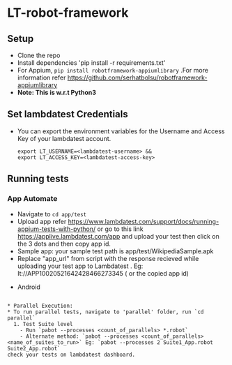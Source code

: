 # LT-robot-framework

## Setup
* Clone the repo
* Install dependencies  'pip install -r requirements.txt' 
* For Appium, `pip install robotframework-appiumlibrary` .For more information refer https://github.com/serhatbolsu/robotframework-appiumlibrary
* **Note: This is w.r.t Python3**

## Set lambdatest Credentials 
* You can export the environment variables for the Username and Access Key of your lambdatest account. 

  ```
  export LT_USERNAME=<lambdatest-username> &&
  export LT_ACCESS_KEY=<lambdatest-access-key>
  ```

## Running tests

### App Automate

* Navigate to `cd app/test`
* Upload app refer https://www.lambdatest.com/support/docs/running-appium-tests-with-python/ or go to this link https://applive.lambdatest.com/app and upload your test then click on the 3 dots and then copy app id.
* Sample app:  your sample test path is app/test/WikipediaSample.apk
* Replace "app_url" from script with the response recieved while uploading your test app to Lambdatest . Eg: lt://APP10020521642428466273345 ( or the copied app id)
- Android
```

* Parallel Execution: 
* To run parallel tests, navigate to 'parallel' folder, run `cd parallel`
  1. Test Suite level
    - Run `pabot --processes <count_of_parallels> *.robot`
    - Alternate method: `pabot --processes <count_of_parallels> <name_of_suites_to_run>` Eg: `pabot --processes 2 Suite1_App.robot       Suite2_App.robot`
check your tests on lambdatest dashboard.
    

  

